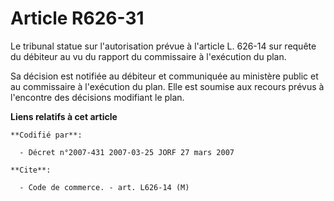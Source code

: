 # Article R626-31

Le tribunal statue sur l'autorisation prévue à l'article L. 626-14 sur requête du débiteur au vu du rapport du commissaire à
l'exécution du plan. 

Sa décision est notifiée au débiteur et communiquée au ministère public et au commissaire à l'exécution du plan. Elle est
soumise aux recours prévus à l'encontre des décisions modifiant le plan.

**Liens relatifs à cet article**

	**Codifié par**:

	  - Décret n°2007-431 2007-03-25 JORF 27 mars 2007

	**Cite**:

	  - Code de commerce. - art. L626-14 (M)
